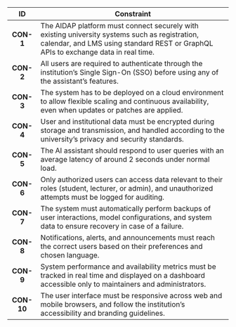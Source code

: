 | **ID** | **Constraint** |
|:------:|----------------|
| **CON-1** | The AIDAP platform must connect securely with existing university systems such as registration, calendar, and LMS using standard REST or GraphQL APIs to exchange data in real time. |
| **CON-2** | All users are required to authenticate through the institution’s Single Sign-On (SSO) before using any of the assistant’s features. |
| **CON-3** | The system has to be deployed on a cloud environment to allow flexible scaling and continuous availability, even when updates or patches are applied. |
| **CON-4** | User and institutional data must be encrypted during storage and transmission, and handled according to the university’s privacy and security standards. |
| **CON-5** | The AI assistant should respond to user queries with an average latency of around 2 seconds under normal load. |
| **CON-6** | Only authorized users can access data relevant to their roles (student, lecturer, or admin), and unauthorized attempts must be logged for auditing. |
| **CON-7** | The system must automatically perform backups of user interactions, model configurations, and system data to ensure recovery in case of a failure. |
| **CON-8** | Notifications, alerts, and announcements must reach the correct users based on their preferences and chosen language. |
| **CON-9** | System performance and availability metrics must be tracked in real time and displayed on a dashboard accessible only to maintainers and administrators. |
| **CON-10** | The user interface must be responsive across web and mobile browsers, and follow the institution’s accessibility and branding guidelines. |
